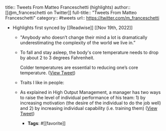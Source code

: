title:: Tweets From Matteo Franceschetti (highlights)
author:: [[@m_franceschetti on Twitter]]
full-title:: "Tweets From Matteo Franceschetti"
category:: #tweets
url:: https://twitter.com/m_franceschetti

- Highlights first synced by [[Readwise]] [[Nov 19th, 2022]]
	- "Anybody who doesn’t change their mind a lot is dramatically underestimating the complexity of the world we live in.”
	- To fall and stay asleep, the body's core temperature needs to drop by about 2 to 3 degrees Fahrenheit. 
	  
	  Colder temperatures are essential to reducing one’s core temperature. ([View Tweet](https://twitter.com/m_franceschetti/status/1402281529125097486))
	- Traits I like in people:
	- As explained in High Output Management, a manager has two ways to raise the level of individual performance of his team: 1) by increasing motivation (the desire of the individual to do the job well) and 2) by increasing individual capability (i.e. training them) ([View Tweet](https://twitter.com/m_franceschetti/status/1475515593528778753))
		- **Tags**: #[[favorite]]